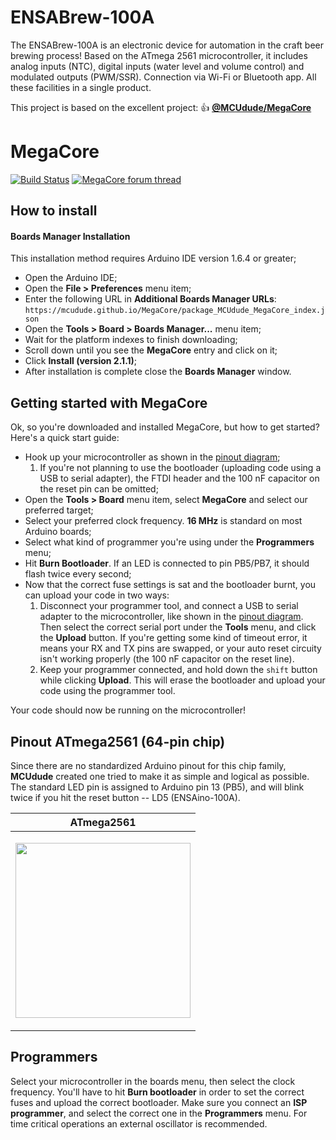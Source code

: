 # ENSABrew-100A
The ENSABrew-100A is an electronic device for automation in the craft beer brewing process! Based on the ATmega 2561 microcontroller, it includes analog inputs (NTC), digital inputs (water level and volume control) and modulated outputs (PWM/SSR). Connection via Wi-Fi or Bluetooth app. All these facilities in a single product.

This project is based on the excellent project: :+1: [**@MCUdude/MegaCore**](https://github.com/MCUdude/MegaCore)

# MegaCore
[![Build Status](https://travis-ci.com/MCUdude/MegaCore.svg?branch=master)](https://travis-ci.com/MCUdude/MegaCore) [![MegaCore forum thread](https://img.shields.io/badge/support-forum-blue.svg)](https://forum.arduino.cc/index.php?topic=386733.0)

## How to install
#### Boards Manager Installation
This installation method requires Arduino IDE version 1.6.4 or greater;
* Open the Arduino IDE;
* Open the **File > Preferences** menu item;
* Enter the following URL in **Additional Boards Manager URLs**: `https://mcudude.github.io/MegaCore/package_MCUdude_MegaCore_index.json`
* Open the **Tools > Board > Boards Manager...** menu item;
* Wait for the platform indexes to finish downloading;
* Scroll down until you see the **MegaCore** entry and click on it;
* Click **Install (version 2.1.1)**;
* After installation is complete close the **Boards Manager** window.

## Getting started with MegaCore
Ok, so you're downloaded and installed MegaCore, but how to get started? Here's a quick start guide:
* Hook up your microcontroller as shown in the [pinout diagram](#pinout);
  1. If you're not planning to use the bootloader (uploading code using a USB to serial adapter), the FTDI header and the 100 nF capacitor on the reset pin can be omitted;
* Open the **Tools > Board** menu item, select **MegaCore** and select our preferred target;
* Select your preferred clock frequency. **16 MHz** is standard on most Arduino boards;
* Select what kind of programmer you're using under the **Programmers** menu;
* Hit **Burn Bootloader**. If an LED is connected to pin PB5/PB7, it should flash twice every second;
* Now that the correct fuse settings is sat and the bootloader burnt, you can upload your code in two ways:
  1. Disconnect your programmer tool, and connect a USB to serial adapter to the microcontroller, like shown in the [pinout diagram](#pinout). Then select the correct serial port under the **Tools** menu, and click the **Upload** button. If you're getting some kind of timeout error, it means your RX and TX pins are swapped, or your auto reset circuity isn't working properly (the 100 nF capacitor on the reset line).
  2. Keep your programmer connected, and hold down the `shift` button while clicking **Upload**. This will erase the bootloader and upload your code using the programmer tool.

Your code should now be running on the microcontroller!

## Pinout ATmega2561 (64-pin chip)
Since there are no standardized Arduino pinout for this chip family, **MCUdude** created one tried to make it as simple and logical as possible. The standard LED pin is assigned to Arduino pin 13 (PB5), and will blink twice if you hit the reset button -- LD5 (ENSAino-100A).

| ATmega2561                                                                      |
|---------------------------------------------------------------------------------|
| <p align="center"> <img src="https://i.imgur.com/sweRJs3.jpg" width="280"> </p> |

## Programmers
Select your microcontroller in the boards menu, then select the clock frequency. You'll have to hit **Burn bootloader** in order to set the correct fuses and upload the correct bootloader. Make sure you connect an **ISP programmer**, and select the correct one in the **Programmers** menu. For time critical operations an external oscillator is recommended.